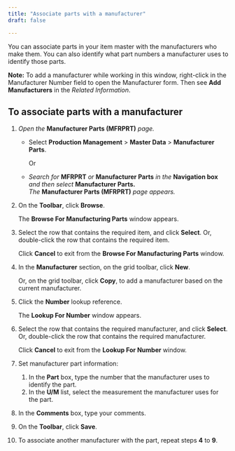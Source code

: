 ```yaml
---
title: "Associate parts with a manufacturer"
draft: false

---
```


You can associate parts in your item master with the manufacturers who make them. You can also identify what part numbers a manufacturer uses to identify those parts.

**Note:** To add a manufacturer while working in this window, right-click in the Manufacturer Number field to open the Manufacturer form. Then see **Add Manufacturers** in the *Related Information*.

## To associate parts with a manufacturer

1.  *Open the* **Manufacturer Parts (MFRPRT)** *page.*

    - Select **Production Management** > **Master Data** > **Manufacturer Parts**.

        Or

    -  *Search for* **MFRPRT** *or* **Manufacturer Parts** *in the* **Navigation box** *and then select* **Manufacturer Parts.** <br>*The* **Manufacturer Parts (MFRPRT)** *page appears.*

2.  On the **Toolbar**, click **Browse**.

    The **Browse For Manufacturing Parts** window appears.

3.  Select the row that contains the required item, and click **Select**. Or, double-click the row that contains the required item.

    Click **Cancel** to exit from the **Browse For Manufacturing Parts** window.

4.  In the **Manufacturer** section, on the grid toolbar, click **New**.

    Or, on the grid toolbar, click **Copy**, to add a manufacturer based on the current manufacturer.

5.  Click the **Number** lookup reference.

    The **Lookup For Number** window appears.

6.  Select the row that contains the required manufacturer, and click **Select**. Or, double-click the row that contains the required manufacturer.

    Click **Cancel** to exit from the **Lookup For Number** window.

7.  Set manufacturer part information:
    1.  In the **Part** box, type the number that the manufacturer uses to identify the part.
    2.  In the **U/M** list, select the measurement the manufacturer uses for the part.
8.  In the **Comments** box, type your comments.
9.  On the **Toolbar**, click **Save**.
10.  To associate another manufacturer with the part, repeat steps **4** to **9**.